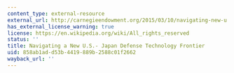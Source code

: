 ```yaml
---
content_type: external-resource
external_url: http://carnegieendowment.org/2015/03/10/navigating-new-u.s.-japan-defense-technology-frontier-pub-59301
has_external_license_warning: true
license: https://en.wikipedia.org/wiki/All_rights_reserved
status: ''
title: Navigating a New U.S.- Japan Defense Technology Frontier
uid: 858ab1ad-d53b-4419-889b-2588c01f2662
wayback_url: ''
---
```

